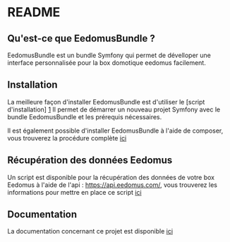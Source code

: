 README
======

Qu'est-ce que EedomusBundle ?
-----------------

EedomusBundle est un bundle Symfony qui permet de dévelloper une interface
personnalisée pour la box domotique eedomus facilement. 

Installation
------------

La meilleure façon d'installer EedomusBundle est d'utiliser le [script d'installation]
[1] Il permet de démarrer un nouveau projet Symfony avec le bundle EedomusBundle et 
les prérequis nécessaires.

Il est également possible d'installer EedomusBundle à l'aide de composer, vous trouverez
la procédure complète [ici][2]

Récupération des données Eedomus
----------------------

Un script est disponible pour la récupération des données de votre box Eedomus à l'aide 
de l'api : https://api.eedomus.com/, vous trouverez les informations pour mettre en 
place ce script [ici][3]

Documentation
-------------

La documentation concernant ce projet est disponible [ici][4]

[1]: http://thibaut.ovh/programmation/eedomusbundle/installation#installation_script
[2]: http://thibaut.ovh/programmation/eedomusbundle/installation#installation_composer
[3]: http://thibaut.ovh/programmation/eedomusbundle/cron_recup_donnees
[4]: http://thibaut.ovh/category/programmation/eedomusbundle
